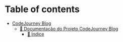 # Table of contents

* [CodeJourney Blog](README.md)
  * [🚀 Documentação do Projeto CodeJourney Blog](readme/documentacao-do-projeto-codejourney-blog/README.md)
    * [📑 Índice](readme/documentacao-do-projeto-codejourney-blog/indice.md)
